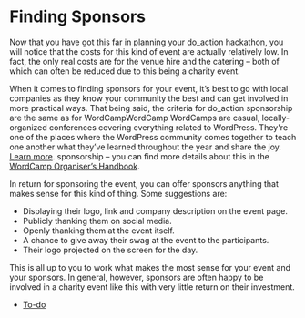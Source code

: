 # Finding Sponsors

Now that you have got this far in planning your do\_action hackathon, you will notice that the costs for this kind of event are actually relatively low. In fact, the only real costs are for the venue hire and the catering – both of which can often be reduced due to this being a charity event.

When it comes to finding sponsors for your event, it’s best to go with local companies as they know your community the best and can get involved in more practical ways. That being said, the criteria for do\_action sponsorship are the same as for WordCampWordCamp WordCamps are casual, locally-organized conferences covering everything related to WordPress. They're one of the places where the WordPress community comes together to teach one another what they’ve learned throughout the year and share the joy. [Learn more](https://central.wordcamp.org/about/). sponsorship – you can find more details about this in the [WordCamp Organiser’s Handbook](https://make.wordpress.org/community/handbook/wordcamp-organizer-handbook/planning-details/fundraising/wordcamp-sponsorship/).

In return for sponsoring the event, you can offer sponsors anything that makes sense for this kind of thing. Some suggestions are:

*   Displaying their logo, link and company description on the event page.
*   Publicly thanking them on social media.
*   Openly thanking them at the event itself.
*   A chance to give away their swag at the event to the participants.
*   Their logo projected on the screen for the day.

This is all up to you to work what makes the most sense for your event and your sponsors. In general, however, sponsors are often happy to be involved in a charity event like this with very little return on their investment.

*   [To-do](# "To-do")